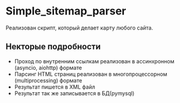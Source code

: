 # Simple_sitemap_parser

Реализован скрипт, который делает карту любого сайта.

## Некторые подробности

- Проход по внутренним ссылкам реализован в ассинхронном (asyncio, aiohttp) формате
- Парсинг HTML страниц реализован в многопроцессорном (multiprocessing) формате
- Результат пишется в XML файл
- Результат так же записывается в БД(pymysql)

